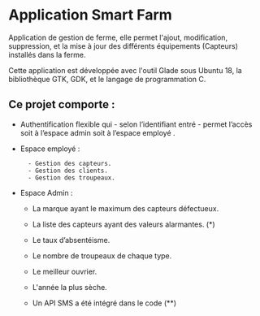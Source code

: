 # Application Smart Farm
Application de gestion de ferme, elle permet l'ajout, modification, suppression, et la mise à jour des différents équipements (Capteurs) installés dans la ferme.

Cette application est développée avec l'outil Glade sous Ubuntu 18, la bibliothèque GTK, GDK, et le langage de programmation C. 

## Ce projet comporte :
* Authentification flexible qui - selon l’identifiant entré -  permet l’accès soit à l’espace admin soit à l’espace employé .
* Espace employé : 

        - Gestion des capteurs. 
        - Gestion des clients.
        - Gestion des troupeaux.

* Espace Admin :
	- La marque ayant le maximum des capteurs défectueux.
 	- La liste des capteurs ayant des valeurs alarmantes. (*) 
	- Le taux d’absentéisme.
	- Le nombre de troupeaux de chaque type.
 	- Le meilleur ouvrier.
 	- L'année la plus sèche.

  - Un API SMS a été intégré dans le code (**)



